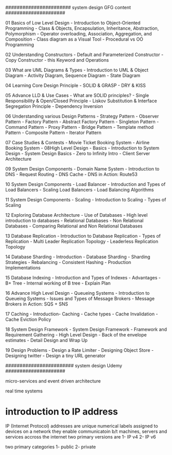 

####################### system design GFG content #####################

01 Basics of Low Level Design
    - Introduction to Object-Oriented Programming
    - Class & Objects, Encapsulation, Inheritance, Abstraction, Polymorphism
    - Operator overloading, Association, Aggregation, and Composition
    - Class diagram as a Visual Tool
    - Procedural vs OO Programming

02 Understanding Constructors
    - Default and Parameterized Constructor
    - Copy Constructor
    - this Keyword and Operations 

03 What are UML Diagrams & Types
    - Introduction to UML & Object Diagram
    - Activity Diagram, Sequence Diagram
    - State Diagram

04 Learning Core Design Principle
    - SOLID & GRASP
    - DRY & KISS

05 Advance LLD & Use Cases
    - What are SOLID principles?
    - Single Responsibility & Open/Closed Principle
    - Liskov Substitution & Interface Segregation Principle
    - Dependency Inversion

06 Understanding various Design Patterns
    - Strategy Pattern
    - Observer Pattern
    - Factory Pattern
    - Abstract Factory Pattern
    - Singleton Pattern
    - Command Pattern
    - Proxy Pattern
    - Bridge Pattern
    - Template method Pattern
    - Composite Pattern
    - Iterator Pattern

07 Case Studies & Contests
    - Movie Ticket Booking System
    - Airline Booking System
    - 08High Level Design - Basics
    - Introduction to System Design
    - System Design Basics
    - Zero to Infinity Intro
    - Client Server Architecture

09 System Design Components - Domain Name System
    - Introduction to DNS
    - Request Routing
    - DNS Cache
    - DNS in Action: Route53

10 System Design Components - Load Balancer
    - Introduction and Types of Load Balancers
    - Scaling Load Balancers
    - Load Balancing Algorithms

11 System Design Components - Scaling
    - Introduction to Scaling
    - Types of Scaling

12 Exploring Database Architecture
    - Use of Databases
    - High level introduction to databases
    - Relational Databases
    - Non Relational Databases
    - Comparing Relational and Non Relational Databases

13 Database Replication
    - Introduction to Database Replication
    - Types of Replication
    - Multi Leader Replication Topology
    - Leaderless Replication Topology

14 Database Sharding
    - Introduction - Database Sharding
    - Sharding Strategies
    - Rebalancing
    - Consistent Hashing
    - Production Implementations

15 Database Indexing
    - Introduction and Types of Indexes
    - Advantages
    - B+ Tree
    - Internal working of B tree
    - Explain Plan

16 Advance High Level Design
    - Queueing Systems
    - Introduction to Queueing Systems
    - Issues and Types of Message Brokers
    - Message Brokers in Action: SQS + SNS

17 Caching
    - Introduction- Caching
    - Cache types
    - Cache Invalidation
    - Cache Eviction Policy

18 System Design Framework
    - System Design Framework
    - Framework and Requirement Gathering
    - High Level Design
    - Back of the envelope estimates
    - Detail Design and Wrap Up

19 Design Problems
    - Design a Rate Limiter
    - Designing Object Store
    - Designing twitter
    - Design a tiny URL generator


######################## system design Udemy  #####################

micro-services and event driven architecture

real time systems

# introduction to IP address 
IP (Internet Protocol) addresses are unique numerical labels assigned to devices on a network
they enable communicatoin b/t machines, servers and services accross the internet
two primary versions are
1- IP v4
2- IP v6

two primary categories
1- public 
2- private








